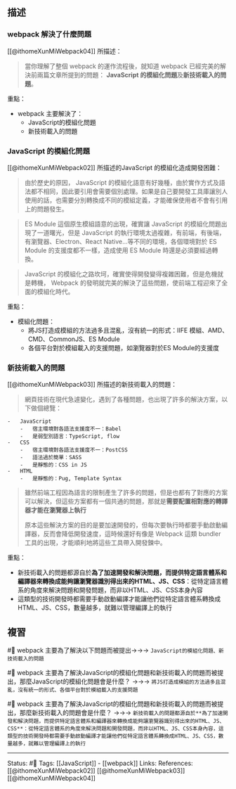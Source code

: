 ## 描述

### webpack 解決了什麼問題
[[@ithomeXunMiWebpack04]] 所描述：
> 當你理解了整個 webpack 的運作流程後，就知道 webpack 已經完美的解決前兩篇文章所提到的問題： **JavaScript 的模組化問題**及**新技術載入的問題**。

重點：
- webpack 主要解決了：
	- JavaScript的模組化問題
	- 新技術載入的問題

### JavaScript 的模組化問題

[[@ithomeXunMiWebpack02]] 所描述的JavaScript 的模組化造成開發困難：
> 由於歷史的原因， JavaScript 的模組化語意有好幾種，由於實作方式及語法都不相同，因此要引用會需要個別處理。如果是自己要開發工具庫讓別人使用的話，也需要分別轉換成不同的模組定義，才能確保使用者不會有引用上的問題發生。

> ES Module 這個原生模組語意的出現，確實讓 JavaScript 的模組化問題出現了一道曙光，但是 JavaScript 的執行環境太過複雜，有前端，有後端，有瀏覽器、Electron、React Native...等不同的環境，各個環境對於 ES Module 的支援度都不一樣，造成使用 ES Module 時還是必須要經過轉換。

> JavaScript 的模組化之路坎坷，確實使得開發變得複雜困難，但是危機就是轉機， Webpack 的發明就完美的解決了這些問題，使前端工程迎來了全面的模組化時代。

重點：
- 模組化問題：
	- 將JS打造成模組的方法過多且混亂，沒有統一的形式：IIFE 模組、AMD、CMD、CommonJS、ES Module
	- 各個平台對於模組載入的支援問題，如瀏覽器對於ES Module的支援度


### 新技術載入的問題
[[@ithomeXunMiWebpack03]] 所描述的新技術載入的問題：
> 網頁技術在現代急遽變化，遇到了各種問題，也出現了許多的解決方案，以下做個總覽：

```
-   JavaScript
    -   宿主環境對各語法支援度不一：Babel
    -   是弱型別語言：TypeScript, flow
-   CSS
    -   宿主環境對各語法支援度不一：PostCSS
    -   語法過於簡單：SASS
    -   是靜態的：CSS in JS
-   HTML
    -   是靜態的：Pug, Template Syntax
```


> 雖然前端工程因為語言的限制產生了許多的問題，但是也都有了對應的方案可以解決，但這些方案都有一個共通的問題，那就是**需要配置相對應的轉譯器才能在瀏覽器上執行**
> 
> 原本這些解決方案的目的是要加速開發的，但每次要執行時都要手動啟動編譯器，反而會降低開發速度，這時候還好有像是 Webpack 這類 bundler 工具的出現，才能順利地將這些工具帶入開發鍊中。

重點：
- 新技術載入的問題都源自於**為了加速開發和解決問題，而提供特定語言體系和編譯器來轉換成能夠讓瀏覽器識別得出來的HTML、JS、CSS**：從特定語言體系的角度來解決問題和開發問題，而非以HTML、JS、CSS本身內容
- 這類型的技術開發時都需要手動啟動編譯才能讓他們從特定語言體系轉換成HTML、JS、CSS，數量越多，就難以管理編譯上的執行


## 複習
#🧠 webpack 主要為了解決以下問題而被提出->->-> `JavaScript的模組化問題、新技術載入的問題`
<!--SR:!2022-08-09,3,250-->

#🧠 webpack 主要為了解決JavaScript的模組化問題和新技術載入的問題而被提出，那麼JavaScript的模組化問題會是什麼？ ->->-> `將JS打造成模組的方法過多且混亂，沒有統一的形式、各個平台對於模組載入的支援問題`
<!--SR:!2022-08-09,3,250-->


#🧠 webpack 主要為了解決JavaScript的模組化問題和新技術載入的問題而被提出，那麼新技術載入的問題會是什麼？  ->->-> `新技術載入的問題都源自於**為了加速開發和解決問題，而提供特定語言體系和編譯器來轉換成能夠讓瀏覽器識別得出來的HTML、JS、CSS**：從特定語言體系的角度來解決問題和開發問題，而非以HTML、JS、CSS本身內容，這類型的技術開發時都需要手動啟動編譯才能讓他們從特定語言體系轉換成HTML、JS、CSS，數量越多，就難以管理編譯上的執行`
<!--SR:!2022-08-09,2,230-->


---
Status: #🌱 
Tags:
[[JavaScript]] - [[webpack]]
Links:
References:
[[@ithomeXunMiWebpack02]]
[[@ithomeXunMiWebpack03]]
[[@ithomeXunMiWebpack04]]